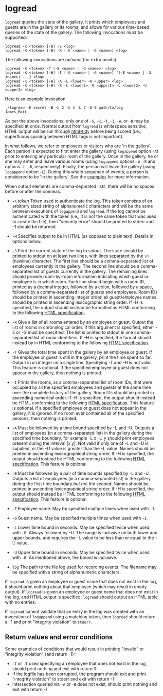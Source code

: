 logread
=======
`logread` queries the state of the gallery. It prints which employees and
guests are in the gallery or its rooms, and allows for various
time-based queries of the state of the gallery. The following
invocations *must* be supported:

    logread -K <token> [-H] -S <log>
    logread -K <token> [-H] -R (-E <name> | -G <name>) <log>

The following invocations are *optional* (for extra points):

    logread -K <token> -T (-E <name> | -G <name>) <log>
    logread -K <token> [-H] -I (-E <name> | -G <name>) [(-E <name> | -G <name>) ...] <log>
    logread -K <token> [-H] -A -L <lower> -U <upper> <log>
    logread -K <token> [-H] -B -L <lower1> -U <upper1> -L <lower2> -U <upper2> <log>

Here is an example invocation

    ./logread -K secret -B -L 2 -U 5 -L 7 -U 9 path/to/log
    James,Matt

As per the above invocations, only one of `-S`, `-R`, `-T`, `-I`, `-A`, or `-B` may be specified at once.
Normal output from `logread` is whitespace sensitive, HTML output will be run through [html-tidy](http://tidy.sourceforge.net/) before being scored (i.e., superfluous spacing between HTML tags is not important).

In what follows, we refer to employees or visitors who are 'in the
gallery'. Each person is expected to first enter the gallery (using
`logappend` option `-A`) prior to entering any particular room of the
gallery. Once in the gallery, he or she may enter and leave various
rooms (using `logappend` options `-A -R` and options `-L -R`,
respectively). Finally, the person will leave the gallery (using `logappend`
option `-L`). During this whole sequence of events, a person is
considered to be 'in the gallery'. See the [examples](EXAMPLES.html)
for more information.

When output elements are comma-separated lists, there will be no spaces before or after the commas.

 * `-K` *token* Token used to authenticate the log. This token consists of an arbitrary sized string of alphanumeric characters and will be the same between executions of `logappend` and `logread`. If the log cannot be 
authenticated with the token (i.e., it is not the same token that was used to create the file), then "security error" should be printed to stderr and -1 should be returned.

 * `-H` Specifies output to be in HTML (as opposed to plain text). Details in options below.

 * `-S` Print the current state of the log to stdout. The state should
   be printed to stdout on at least two lines, with lines separated by
   the `\n` (newline) character. The first line should be a
   comma-separated list of employees currently in the gallery. The
   second line should be a comma-separated list of guests currently in
   the gallery. The remaining lines should provide room-by-room
   information indicating which guest or employee is in which
   room. Each line should begin with a room ID, printed as a decimal
   integer, followed by a colon, followed by a space, followed by a
   comma-separated list of guests and employees. Room IDs should be
   printed in ascending integer order, all guest/employee names should
   be printed in ascending lexicographic string order.  If -H is
   specified, the output should instead be formatted as HTML
   conforming to the following [HTML specification](STATE_HTML.html).

 * `-R` Give a list of all rooms entered by an employee or guest. Output the list of rooms in chronological order. If this argument is specified, either -E or -G must be specified. The list is printed to stdout in one comma-separated list of room identifiers. If -H is specified, the format should instead by in HTML conforming to the following [HTML specification](ROOM_HTML.html). 

 * `-T` Gives the total time spent in the gallery by an employee or guest. If the employee or guest is still in the gallery, print the time spent so far. Output in an integer on a single line. Specifying -T and -H is not valid. This feature is optional. If the specified employee or guest does not appear in the gallery, then nothing is printed.

 * `-I` Prints the rooms, as a comma-separated list of room IDs, that were occupied by all the specified employees and guests at the same time over the complete history of the gallery. Room IDs should be printed in ascending numerical order. If -H is specified, the output should instead be HTML conforming to the following [HTML specification](IDS_HTML.html). This feature is optional. If a specified employee or guest does not appear in the gallery, it is ignored. If no room ever contained all of the specified persons, then nothing is printed.

 * `-A` Must be followed by a time bound specified by -L and -U. Outputs a list of employees (in a comma-separated list) in the gallery during the specified time boundary, for example -L x -U y should print employees present during the interval [x,y]. Not valid if only one of -L and -U is supplied, or the -U value is greater than the -L value. Names should be printed in ascending lexicographical string order. If -H is specified, the output should instead be HTML conforming to the following [HTML specification](PRESENT_HTML.html). This feature is optional.

 * `-B` Must be followed by a pair of time bounds specified by -L and -U. Outputs a list of employees (in a comma-separated list)  in the gallery during the first time boundary *but not the second*. Names should be printed in ascending lexicographical string order. If -H is specified, the output should instead be HTML conforming to the following [HTML specification](BOUNDS_HTML.html). This feature is optional.

 * `-E` Employee name. May be specified multiple times when used with `-I`. 

 * `-G` Guest name. May be specified multiple times when used with `-I`. 

 * `-L` Lower time bound in seconds. May be specified twice when used with `-B`. Always followed by -U. The range is inclusive on both lower and upper bounds, and requires the -L value to be less than or equal to the -U value. 

 * `-U` Upper time bound in seconds. May be specified twice when used with `-B`. As mentioned above, the bound is inclusive.

 * `log` The path to the file log used for recording events. The filename may be specified with a string of alphanumeric characters. 

If `logread` is given an employee or guest name that does not exist in the log, it should print nothing about that employee (which may result in empty output). If `logread` is given an employee or guest name that does not exist in the log, and HTML output is specified, `logread` should output an HTML table with no entries.

If `logread` cannot validate that an entry in the log was created with an invocation of `logappend` using a matching token, then `logread` should return a -1 and print "integrity violation" to `stderr`.

Return values and error conditions
----------------------------------
Some examples of conditions that would result in printing "invalid" or "integrity violation" (and return -1):

 * `-I` or `-T` used specifying an employee that does not exist in the log, should print nothing and exit with return 0
 * If the logfile has been corrupted, the program should exit and print "integrity violation" to stderr and exit with return -1
 * Intersection queried via `-A` or `-B` does not exist, should print nothing and exit with return -1
